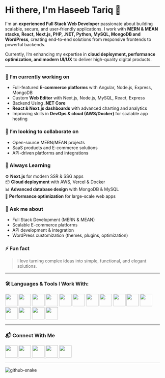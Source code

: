 # Hi there, I'm Haseeb Tariq 👋  

I'm an **experienced Full Stack Web Developer** passionate about building scalable, secure, and user-friendly applications. I work with **MERN & MEAN stacks, React, Next.js, PHP, .NET, Python, MySQL, MongoDB and WordPress**, creating end-to-end solutions from responsive frontends to powerful backends.  

Currently, I’m enhancing my expertise in **cloud deployment, performance optimization, and modern UI/UX** to deliver high-quality digital products.  

---

### 🔭 I’m currently working on  
- Full-featured **E-commerce platforms** with Angular, Node.js, Express, MongoDB
- Custom **Web Editor** with Next.js, Node.js, MySQL, React, Express
- Backend Using **.NET Core**
- **React & Next.js dashboards** with advanced charting and analytics  
- Improving skills in **DevOps & cloud (AWS/Docker)** for scalable app hosting  

### 👯 I’m looking to collaborate on  
- Open-source MERN/MEAN projects  
- SaaS products and E-commerce solutions  
- API-driven platforms and integrations  

### 🧠 Always Learning  
⚙️ **Next.js** for modern SSR & SSG apps  
📦 **Cloud deployment** with AWS, Vercel & Docker  
📊 **Advanced database design** with MongoDB & MySQL  
🚀 **Performance optimization** for large-scale web apps  

### 💬 Ask me about  
- Full Stack Development (MERN & MEAN)  
- Scalable E-commerce platforms  
- API development & integration  
- WordPress customization (themes, plugins, optimization)  

### ⚡ Fun fact  
> I love turning complex ideas into simple, functional, and elegant solutions.  

---

<h3 align="left">🛠️ Languages & Tools I Work With:</h3>  

<p align="left">  
  <img src="https://img.icons8.com/color/48/000000/angularjs.png" width="40"/>  
  <img src="https://img.icons8.com/color/48/000000/react-native.png" width="40"/>  
  <img src="https://img.icons8.com/color/48/000000/nodejs.png" width="40"/>  
  <img src="https://img.icons8.com/color/48/000000/express.png" width="40"/>  
  <img src="https://img.icons8.com/color/48/000000/mongodb.png" width="40"/>  
  <img src="https://img.icons8.com/color/48/000000/javascript.png" width="40"/>  
  <img src="https://img.icons8.com/color/48/000000/typescript.png" width="40"/>  
  <img src="https://img.icons8.com/color/48/000000/php.png" width="40"/>  
  <img src="https://img.icons8.com/color/48/000000/mysql-logo.png" width="40"/>  
  <img src="https://img.icons8.com/color/48/000000/wordpress.png" width="40"/>  
  <img src="https://img.icons8.com/color/48/000000/bootstrap.png" width="40"/>  
  <img src="https://img.icons8.com/color/48/000000/git.png" width="40"/>  
  <img src="https://img.icons8.com/color/48/000000/github.png" width="40"/>  
  <img src="https://img.icons8.com/color/48/000000/docker.png" width="40"/>  
  <img src="https://img.icons8.com/color/48/000000/amazon-web-services.png" width="40"/>  
</p>  

---

### 📬 Connect With Me  
<p>  
  <a href="https://www.linkedin.com/in/haseebtariqdeveloper" target="_blank"> <img src="https://img.icons8.com/color/48/000000/linkedin.png" width="40"/> </a>  
  <a href="mailto:haseebtariqdeveloper@gmail.com" target="_blank"> <img src="https://img.icons8.com/color/48/000000/gmail-new.png" width="40"/> </a>  
  <a href="https://wa.me/+923166990762" target="_blank"> <img src="https://img.icons8.com/color/48/000000/whatsapp.png" width="40"/> </a>  
  <a href="https://www.upwork.com/freelancers/~01a9cade457fa9d154" target="_blank"> <img src="https://img.icons8.com/color/48/000000/upwork.png" width="40"/> </a>  
  <a href="https://www.fiverr.com/users/your-profile" target="_blank"> <img src="https://img.icons8.com/color/48/000000/fiverr.png" width="40"/> </a>  
</p>  

---

<picture>  
  <source media="(prefers-color-scheme: dark)" srcset="https://raw.githubusercontent.com/tobiasmeyhoefer/tobiasmeyhoefer/output/github-snake-dark.svg" />  
  <source media="(prefers-color-scheme: light)" srcset="https://raw.githubusercontent.com/tobiasmeyhoefer/tobiasmeyhoefer/output/github-snake.svg" />  
  <img alt="github-snake" src="https://raw.githubusercontent.com/tobiasmeyhoefer/tobiasmeyhoefer/output/github-snake.svg" />  
</picture>  
